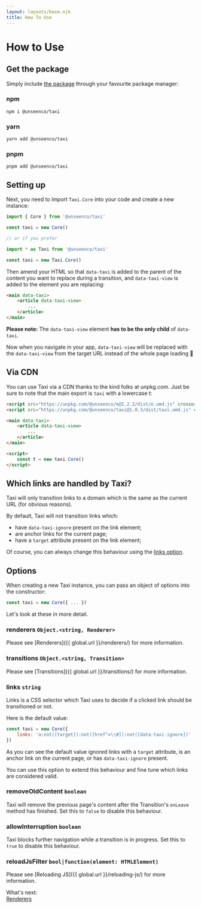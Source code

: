 ```yaml
---
layout: layouts/base.njk
title: How To Use
---
```

# How to Use
## Get the package

Simply include [the package](https://www.npmjs.com/package/@unseenco/taxi) through your favourite package manager:

### npm
```
npm i @unseenco/taxi
```

### yarn
```
yarn add @unseenco/taxi
```

### pnpm
```
pnpm add @unseenco/taxi
```

## Setting up
Next, you need to import `Taxi.Core` into your code and create a new instance:

```js
import { Core } from '@unseenco/taxi'

const taxi = new Core()

// or if you prefer

import * as Taxi from '@unseenco/taxi'

const taxi = new Taxi.Core()
```

Then amend your HTML so that `data-taxi` is added  to the parent of the content you want to replace during a transition, and `data-taxi-view` is added to the element you are replacing:


```html
<main data-taxi>
    <article data-taxi-view>
        ...
    </article>
</main>
```

**Please note:** The `data-taxi-view` element **has to be the only child** of `data-taxi`.


Now when you navigate in your app, `data-taxi-view` will be replaced with the `data-taxi-view` from the target URL instead of the whole page loading 🥳


## Via CDN
You can use Taxi via a CDN thanks to the kind folks at unpkg.com. Just be sure to note that the main export is `taxi` with a lowercase t:

```html
<script src="https://unpkg.com/@unseenco/e@2.2.2/dist/e.umd.js" crossorigin></script>
<script src="https://unpkg.com/@unseenco/taxi@1.0.3/dist/taxi.umd.js" crossorigin></script>

<main data-taxi>
    <article data-taxi-view>
        ...
    </article>
</main>

<script>
    const t = new taxi.Core()
</script>
```

## Which links are handled by Taxi?
Taxi will only transition links to a domain which is the same as the current URL (for obvious reasons).

By default, Taxi will not transition links which:

* have `data-taxi-ignore` present on the link element;
* are anchor links for the current page;
* have a `target` attribute present on the link element;

Of course, you can always change this behaviour using the [links option](#links-string).

## Options
When creating a new Taxi instance, you can pass an object of options into the constructor:

```js
const taxi = new Core({ ... })
```

Let's look at these in more detail.

### renderers `Object.<string, Renderer>`
Please see [Renderers]({{ global.url }}/renderers/) for more information.


### transitions `Object.<string, Transition>`
Please see [Transitions]({{ global.url }}/transitions/) for more information.

### links `string`
Links is a CSS selector which Taxi uses to decide if a clicked link should be transitioned or not.

Here is the default value:
```js
const taxi = new Core({ 
    links: 'a:not([target]):not([href^=\\#]):not([data-taxi-ignore])'
})
```

As you can see the default value ignored links with a `target` attribute, is an anchor link on the current page, or has `data-taxi-ignore` present.

You can use this option to extend this behaviour and fine tune which links are considered valid.


### removeOldContent `boolean`
Taxi will remove the previous page's content after the Transition's `onLeave` method has finished. Set this to `false` to disable this behaviour.

### allowInterruption `boolean`
Taxi blocks further navigation while a transition is in progress. Set this to `true` to disable this behaviour.


### reloadJsFilter `bool|function(element: HTMLElement)`
Please see [Reloading JS]({{ global.url }}/reloading-js/) for more information.


<div class="border rounded-sm p-4 mt-16">
    <div class="text-sm mb-2 font-bold">What's next:</div>
    <div>
        <a href="{{ global.url }}/renderers/">Renderers</a>
    </div>
</div>